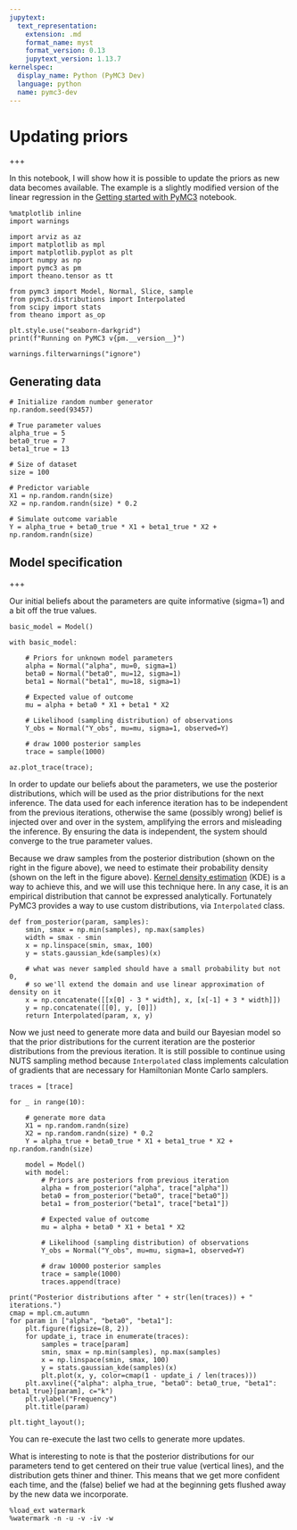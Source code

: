 ```yaml
---
jupytext:
  text_representation:
    extension: .md
    format_name: myst
    format_version: 0.13
    jupytext_version: 1.13.7
kernelspec:
  display_name: Python (PyMC3 Dev)
  language: python
  name: pymc3-dev
---
```


# Updating priors

+++

In this notebook, I will show how it is possible to update the priors as new data becomes available. The example is a slightly modified version of the linear regression in the [Getting started with PyMC3](https://github.com/pymc-devs/pymc3/blob/master/docs/source/notebooks/getting_started.ipynb) notebook.

```{code-cell} ipython3
%matplotlib inline
import warnings

import arviz as az
import matplotlib as mpl
import matplotlib.pyplot as plt
import numpy as np
import pymc3 as pm
import theano.tensor as tt

from pymc3 import Model, Normal, Slice, sample
from pymc3.distributions import Interpolated
from scipy import stats
from theano import as_op

plt.style.use("seaborn-darkgrid")
print(f"Running on PyMC3 v{pm.__version__}")
```

```{code-cell} ipython3
warnings.filterwarnings("ignore")
```

## Generating data

```{code-cell} ipython3
# Initialize random number generator
np.random.seed(93457)

# True parameter values
alpha_true = 5
beta0_true = 7
beta1_true = 13

# Size of dataset
size = 100

# Predictor variable
X1 = np.random.randn(size)
X2 = np.random.randn(size) * 0.2

# Simulate outcome variable
Y = alpha_true + beta0_true * X1 + beta1_true * X2 + np.random.randn(size)
```

## Model specification

+++

Our initial beliefs about the parameters are quite informative (sigma=1) and a bit off the true values.

```{code-cell} ipython3
basic_model = Model()

with basic_model:

    # Priors for unknown model parameters
    alpha = Normal("alpha", mu=0, sigma=1)
    beta0 = Normal("beta0", mu=12, sigma=1)
    beta1 = Normal("beta1", mu=18, sigma=1)

    # Expected value of outcome
    mu = alpha + beta0 * X1 + beta1 * X2

    # Likelihood (sampling distribution) of observations
    Y_obs = Normal("Y_obs", mu=mu, sigma=1, observed=Y)

    # draw 1000 posterior samples
    trace = sample(1000)
```

```{code-cell} ipython3
az.plot_trace(trace);
```

In order to update our beliefs about the parameters, we use the posterior distributions, which will be used as the prior distributions for the next inference. The data used for each inference iteration has to be independent from the previous iterations, otherwise the same (possibly wrong) belief is injected over and over in the system, amplifying the errors and misleading the inference. By ensuring the data is independent, the system should converge to the true parameter values.

Because we draw samples from the posterior distribution (shown on the right in the figure above), we need to estimate their probability density (shown on the left in the figure above). [Kernel density estimation](https://en.wikipedia.org/wiki/Kernel_density_estimation) (KDE) is a way to achieve this, and we will use this technique here. In any case, it is an empirical distribution that cannot be expressed analytically. Fortunately PyMC3 provides a way to use custom distributions, via `Interpolated` class.

```{code-cell} ipython3
def from_posterior(param, samples):
    smin, smax = np.min(samples), np.max(samples)
    width = smax - smin
    x = np.linspace(smin, smax, 100)
    y = stats.gaussian_kde(samples)(x)

    # what was never sampled should have a small probability but not 0,
    # so we'll extend the domain and use linear approximation of density on it
    x = np.concatenate([[x[0] - 3 * width], x, [x[-1] + 3 * width]])
    y = np.concatenate([[0], y, [0]])
    return Interpolated(param, x, y)
```

Now we just need to generate more data and build our Bayesian model so that the prior distributions for the current iteration are the posterior distributions from the previous iteration. It is still possible to continue using NUTS sampling method because `Interpolated` class implements calculation of gradients that are necessary for Hamiltonian Monte Carlo samplers.

```{code-cell} ipython3
traces = [trace]
```

```{code-cell} ipython3
for _ in range(10):

    # generate more data
    X1 = np.random.randn(size)
    X2 = np.random.randn(size) * 0.2
    Y = alpha_true + beta0_true * X1 + beta1_true * X2 + np.random.randn(size)

    model = Model()
    with model:
        # Priors are posteriors from previous iteration
        alpha = from_posterior("alpha", trace["alpha"])
        beta0 = from_posterior("beta0", trace["beta0"])
        beta1 = from_posterior("beta1", trace["beta1"])

        # Expected value of outcome
        mu = alpha + beta0 * X1 + beta1 * X2

        # Likelihood (sampling distribution) of observations
        Y_obs = Normal("Y_obs", mu=mu, sigma=1, observed=Y)

        # draw 10000 posterior samples
        trace = sample(1000)
        traces.append(trace)
```

```{code-cell} ipython3
print("Posterior distributions after " + str(len(traces)) + " iterations.")
cmap = mpl.cm.autumn
for param in ["alpha", "beta0", "beta1"]:
    plt.figure(figsize=(8, 2))
    for update_i, trace in enumerate(traces):
        samples = trace[param]
        smin, smax = np.min(samples), np.max(samples)
        x = np.linspace(smin, smax, 100)
        y = stats.gaussian_kde(samples)(x)
        plt.plot(x, y, color=cmap(1 - update_i / len(traces)))
    plt.axvline({"alpha": alpha_true, "beta0": beta0_true, "beta1": beta1_true}[param], c="k")
    plt.ylabel("Frequency")
    plt.title(param)

plt.tight_layout();
```

You can re-execute the last two cells to generate more updates.

What is interesting to note is that the posterior distributions for our parameters tend to get centered on their true value (vertical lines), and the distribution gets thiner and thiner. This means that we get more confident each time, and the (false) belief we had at the beginning gets flushed away by the new data we incorporate.

```{code-cell} ipython3
%load_ext watermark
%watermark -n -u -v -iv -w
```
